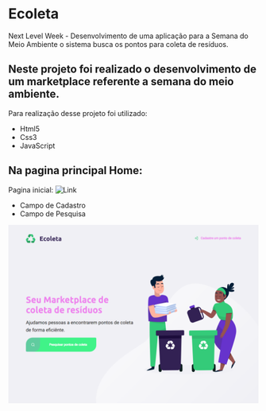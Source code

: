 # Ecoleta

Next Level Week - Desenvolvimento de uma aplicação para a Semana do Meio Ambiente o sistema busca os pontos para coleta de resíduos.  

## Neste projeto foi realizado o desenvolvimento de um marketplace referente a semana do meio ambiente.

 Para realização desse projeto foi utilizado:

  - Html5  <br>
  - Css3 <br>
  - JavaScript <br>

## Na pagina principal Home:

Pagina inicial: 
![Link]('https://paulasena.github.io/Ecoleta/')

- Campo de Cadastro 
- Campo de Pesquisa

![Primeira tela](/imgportfolio/Eco1.1.png " home")
